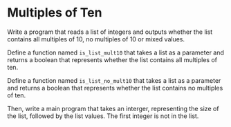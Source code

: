 # Multiples of Ten

Write a program that reads a list of integers and outputs whether the list contains all multiples of 10, no multiples of 10 or mixed values.  

Define a function named `is_list_mult10` that takes a list as a parameter and returns a boolean that represents whether the list contains all multiples of ten.  

Define a function named `is_list_no_mult10` that takes a list as a parameter and returns a boolean that represents whether the list contains no multiples of ten.  

Then, write a main program that takes an interger, representing the size of the list, followed by the list values. The first integer is not in the list.